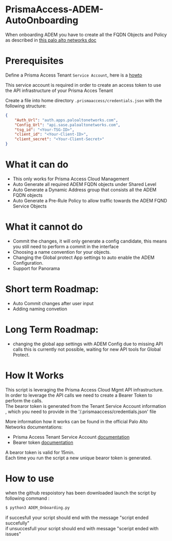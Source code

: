 # PrismaAccess-ADEM-AutoOnboarding
When onboarding ADEM you have to create all the FQDN Objects and Policy as described in [this palo alto networks doc](https://docs.paloaltonetworks.com/autonomous-dem/autonomous-dem-admin/get-started-with-adem/enable-adem-for-mobile-users/enable-adem-in-cloud-managed-pa-mu#enable-autonomous-dem-in-cloud-managed-prisma-access)

# Prerequisites

Define a Prisma Access Tenant `Service Account`, here is a [howto](https://docs.paloaltonetworks.com/common-services/identity-and-access-access-management/manage-identity-and-access/add-service-accounts)

This service account is required in order to create an access token to use the API infrastructure of your Prisma Acces Tenant

Create a file into home directory `.prismaaccess/credentials.json` with the following structure:

```json
{
    "Auth_Url": "auth.apps.paloaltonetworks.com",
    "Config_Url": "api.sase.paloaltonetworks.com",
    "tsg_id": "<Your-TSG-ID>",
    "client_id": "<Your-Client-ID>",
    "client_secret": "<Your-Client-Secret>"
}
```

# What it can do

- This only works for Prisma Access Cloud Management
- Auto Generate all required ADEM FQDN objects under Shared Level
- Auto Generate a Dynamic Address group that consists all the ADEM FQDN objects
- Auto Generate a Pre-Rule Policy to allow traffic towards the ADEM FQND Service Objects

# What it cannot do

- Commit the changes, it will only generate a config candidate, this means you still need to perform a commit in the interface
- Choosing a name convention for your objects.
- Changing the Global protect App settings to auto enable the ADEM Configuration.
- Support for Panorama

# Short term Roadmap:

- Auto Commit changes after user input 
- Adding naming convetion

# Long Term Roadmap:

- changing the global app settings with ADEM Config 
due to missing API calls this is currently not possible, waiting for new API tools for Global Protect.

# How It Works
This script is leveraging the Prisma Access Cloud Mgmt API infrastructure.<br>
In order to leverage the API calls we need to create a Bearer Token to perform the calls.<br>
The bearor token is generated from the Tenant Service Account information<br>, which you need to provide in the '/.prismaaccess/credentials.json' file<br>

More information how it works can be found in the official Palo Alto Networks documentations:
- Prisma Access Tenant Service Account [documentation](https://pan.dev/sase/docs/getstarted/)
- Bearer token [documentation](https://pan.dev/sase/docs/access-tokens/)

A bearor token is valid for 15min.<br>
Each time you run the script a new unique bearor token is generated.<br>

# How to use
when the github respoistory has been downloaded launch the script by following command :
```bash
$ python3 ADEM_Onboarding.py
```
if succesfull your script should end with the message "script ended succefully"<br>
if unsuccesfull your script should end with message "sceript ended with issues"
